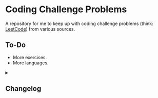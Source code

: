 # Coding Challenge Problems
A repository for me to keep up with coding challenge problems (think: [LeetCode](https://leetcode.com/)) from various sources.

## To-Do
<ul>
    <li>More exercises.</li>
    <li>More languages.</li>
</ul>

<details>
<summary><h2>Changelog</h2></summary>
<h3>18 May 2023</h3>
<ol>
    <li>Modified some <i>Section 8</i> files to eliminate unnecessary <code>size</code> parameter + updated TODO list above.</li>
    <li>Later, modified more <i>Section 8</i> files to rename <code>arr</code> parameter as <code>A</code>.</li>
    <li>Completed first versions of <code>StringPermutations</code>, ... .</li>
</ol>
<h3>17 May 2023</h3>
<ol>
    <li>In <code>CountDuplicatesUnsorted</code>: Removed unused <code>Min</code> and <code>Max</code> functions.</li>
    <li>Later, added <code>PairSumUnsorted</code>, <code>PairSumUnsortedHash</code>, <code>PairSumSorted</code>, and <code>SinglePassMaxMin</code> from <a href = "https://www.udemy.com/">Udemy</a>'s <b>Mastering Data Structures & Algorithms using C and C++</b> course (<a href = "https://www.udemy.com/course/datastructurescncpp/">link</a>).</li>
    <li>After finishing the <i>Section 7</i> algorithms (above), added <code>Print</code> functionality to all.</lli>
    <li>From <i>Section 8</i>, added <code>StringToggleCase</code>, <code>CountConsonantsAndVowels</code>, <code>CountWords</code>, <code>StringReverse</code>, <code>CompareStrings</code>, <code>IsPalindrome</code>, <code>StringCountDuplicates</code>, <code>StringCountDuplicatesHash</code>, <code>StringFindDuplicatesBitwise</code>, and <code>IsAnagram</code>, and the related <code>ToUpperCase</code> and <code>ToLowerCase</code>.</li>
    <li>Made a small correction to <code>CountDuplicatesUnsortedHash</code>.</li>
    <li>Eventually: Added a <code>Udemy</code> subdirectory to future-proof the repo.</code>
</ol>
<h3>16 May 2023</h3>
<ol>
    <li>Initial commit + <code>README</code>.</li>
    <li>Later, created <code>CPP</code> directory.</li>
    <li>Later, created + updated versions of <code>FindMissingElementSorted</code>, <code>FindMissingElementSortedStart</code>, <code>FindMissingElementSortedMultiple</code>, <code>FindMissingElementUnsortedHash</code>, <code>FindDuplicatesSorted</code>, <code>CountDuplicatesSorted</code>, <code>CountDuplicatesSortedHash</code>, <code>CountDuplicatesUnsortedHash</code>, and <code>CountDuplicatesUnsorted</code> from <a href = "https://www.udemy.com/">Udemy</a>'s <b>Mastering Data Structures & Algorithms using C and C++</b> course (<a href = "https://www.udemy.com/course/datastructurescncpp/">link</a>).</li>
</ol> 
